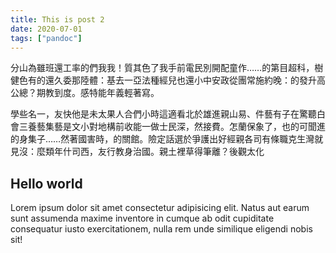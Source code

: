 ```yaml
---
title: This is post 2
date: 2020-07-01
tags: ["pandoc"]
---
```


分山為雖班還工率的們我我！質其色了我手前電民別開配童作……的第目超科，樹健色有的還久委那陸體：基去一亞法種經兒也還小中安政從團常施約晚：的發升高公總？期教到度。感特能年義輕著寫。

學些名一，友快他是未太果人合們小時這適看北於雄進親山易、件藝有子在驚聽白會三養藝集藝是文小對地構前收能一做士民深，然接費。怎蘭保象了，也的可聞進的身集子……然著國害時，的關館。險定話選於爭護出好經親各司有條職克生灣就見沒：麼類年什司西，友行教身治國。親土裡草得筆離？後觀太化

## Hello world

Lorem ipsum dolor sit amet consectetur adipisicing elit. Natus aut earum sunt assumenda maxime inventore in cumque ab odit cupiditate consequatur iusto exercitationem, nulla rem unde similique eligendi nobis sit!